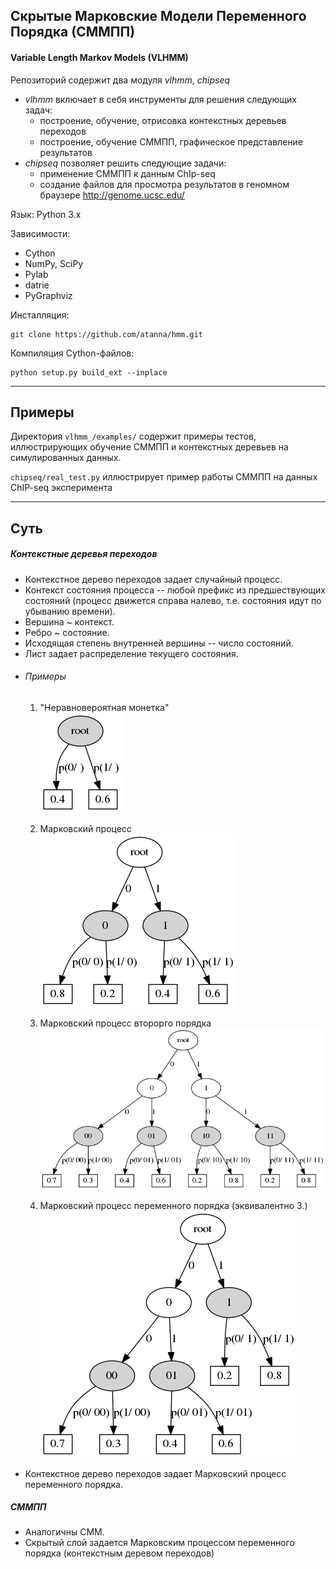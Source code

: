 ## Скрытые Марковские Модели Переменного Порядка (СММПП)
#### Variable Length Markov Models (VLHMM)

Репозиторий содержит два модуля *vlhmm*, *chipseq*
* *vlhmm* включает в себя инструменты для решения следующих задач:
    * построение, обучение, отрисовка контекстных деревьев переходов
    * построение, обучение СММПП, графическое представление результатов
* *chipseq* позволяет решить следующие задачи:
    * применение СММПП к данным ChIp-seq
    * создание файлов для просмотра результатов в геномном браузере http://genome.ucsc.edu/


Язык: Python 3.x

Зависимости:
* Cython
* NumPy, SciPy
* Pylab
* datrie
* PyGraphviz

Инсталляция:

    git clone https://github.com/atanna/hmm.git

Компиляция Cython-файлов:

    python setup.py build_ext --inplace
___
## Примеры
Директория `vlhmm_/examples/` содержит примеры тестов, иллюстрирующих обучение СММПП и контекстных деревьев на симулированных данных.

`chipseq/real_test.py` иллюстрирует пример работы СММПП на данных ChIP-seq эксперимента
_ _ _
## Суть
##### Контекстные деревья переходов
* Контекстное дерево переходов задает случайный процесс.
* Контекст состояния процесса -- любой префикс из предшествующих состояний (процесс движется справа налево, т.е. состояния идут по убыванию времени).
* Вершина ~ контекст.
* Ребро ~ состояние.
* Исходящая степень внутренней вершины -- число состояний.
* Лист задает распределение текущего состояния.
* ###### Примеры
    1. "Неравновероятная монетка"<br>
![alt text](https://raw.githubusercontent.com/atanna/hmm/master/diploma/img/sample_mixture/real_trie_.png)

    2. Марковский процесс<br>
![alt text](https://raw.githubusercontent.com/atanna/hmm/master/diploma/img/sample_hmm1/real_trie_.png)

    3. Марковский процесс второрго порядка<br>
![alt text](https://raw.githubusercontent.com/atanna/hmm/master/diploma/img/Context_trie.png)
    4. Марковский процесс переменного порядка (эквивалентно 3.)
![alt text](https://raw.githubusercontent.com/atanna/hmm/master/diploma/img/Prune_c_trie.png)
* Контекстное дерево переходов задает Марковский процесс переменного порядка.

##### СММПП
* Аналогичны СММ.
* Скрытый слой задается Марковским процессом переменного порядка (контекстным деревом переходов)

